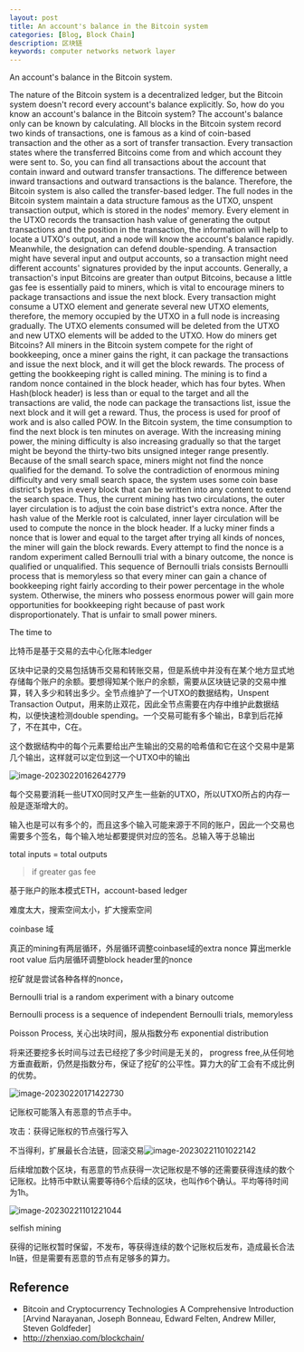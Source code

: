 ```yaml
---
layout: post
title: An account's balance in the Bitcoin system
categories: [Blog, Block Chain]
description: 区块链
keywords: computer networks network layer 
---
```


An account's balance in the Bitcoin system.

The nature of the Bitcoin system is a decentralized ledger, but the Bitcoin system doesn't record every account's balance explicitly. So, how do you know an account's balance in the Bitcoin system? The account's balance only can be known by calculating. All blocks in the Bitcoin system record two kinds of transactions, one is famous as a kind of coin-based transaction and the other as a sort of transfer transaction. Every transaction states where the transferred Bitcoins come from and which account they were sent to. So, you can find all transactions about the account that contain inward and outward transfer transactions. The difference between inward transactions and outward transactions is the balance. Therefore, the Bitcoin system is also called the transfer-based ledger.
The full nodes in the Bitcoin system maintain a data structure famous as the UTXO, unspent transaction output, which is stored in the nodes' memory. Every element in the UTXO records the transaction hash value of generating the output transactions and the position in the transaction, the information will help to locate a UTXO's output, and a node will know the account's balance rapidly. Meanwhile, the designation can defend double-spending. A transaction might have several input and output accounts, so a transaction might need different accounts' signatures provided by the input accounts. Generally, a transaction's input Bitcoins are greater than output Bitcoins, because a little gas fee is essentially paid to miners, which is vital to encourage miners to package transactions and issue the next block. Every transaction might consume a UTXO element and generate several new UTXO elements, therefore, the memory occupied by the UTXO in a full node is increasing gradually. The UTXO elements consumed will be deleted from the UTXO and new UTXO elements will be added to the UTXO.
How do miners get Bitcoins? All miners in the Bitcoin system compete for the right of bookkeeping, once a miner gains the right, it can package the transactions and issue the next block, and it will get the block rewards. The process of getting the bookkeeping right is called mining. The mining is to find a random nonce contained in the block header, which has four bytes. When Hash(block header) is less than or equal to the target and all the transactions are valid, the node can package the transactions list, issue the next block and it will get a reward. Thus, the process is used for proof of work and is also called POW. In the Bitcoin system, the time consumption to find the next block is ten minutes on average. With the increasing mining power, the mining difficulty is also increasing gradually so that the target might be beyond the thirty-two bits unsigned integer range presently. Because of the small search space, miners might not find the nonce qualified for the demand. To solve the contradiction of enormous mining difficulty and very small search space, the system uses some coin base district's bytes in every block that can be written into any content to extend the search space. Thus, the current mining has two circulations, the outer layer circulation is to adjust the coin base district's extra nonce. After the hash value of the Merkle root is calculated, inner layer circulation will be used to compute the nonce in the block header. If a lucky miner finds a nonce that is lower and equal to the target after trying all kinds of nonces, the miner will gain the block rewards. Every attempt to find the nonce is a random experiment called Bernoulli trial with a binary outcome, the nonce is qualified or unqualified. This sequence of Bernoulli trials consists Bernoulli process that is memoryless so that every miner can gain a chance of bookkeeping right fairly according to their power percentage in the whole system. Otherwise, the miners who possess enormous power will gain more opportunities for bookkeeping right because of past work disproportionately. That is unfair to small power miners.

The time to

比特币是基于交易的去中心化账本ledger

区块中记录的交易包括铸币交易和转账交易，但是系统中并没有在某个地方显式地存储每个账户的余额。要想得知某个账户的余额，需要从区块链记录的交易中推算，转入多少和转出多少。全节点维护了一个UTXO的数据结构，Unspent Transaction Output，用来防止双花，因此全节点需要在内存中维护此数据结构，以便快速检测double spending。一个交易可能有多个输出，B拿到后花掉了，不在其中，C在。

这个数据结构中的每个元素要给出产生输出的交易的哈希值和它在这个交易中是第几个输出，这样就可以定位到这一个UTXO中的输出

![image-20230220162642779](https://wendaocsmaster.github.io/images/blog/image-20230220162642779.png)

每个交易要消耗一些UTXO同时又产生一些新的UTXO，所以UTXO所占的内存一般是逐渐增大的。

输入也是可以有多个的，而且这多个输入可能来源于不同的账户，因此一个交易也需要多个签名，每个输入地址都要提供对应的签名。总输入等于总输出

total inputs = total outputs

> if greater gas fee

基于账户的账本模式ETH，account-based ledger

难度太大，搜索空间太小，扩大搜索空间

coinbase 域

真正的mining有两层循环，外层循环调整coinbase域的extra nonce 算出merkle root value 后内层循环调整block header里的nonce

挖矿就是尝试各种各样的nonce，

Bernoulli trial is a random experiment with a binary outcome

Bernoulli process is a sequence of independent Bernoulli trials, memoryless

Poisson Process, 关心出块时间，服从指数分布 exponential distribution

将来还要挖多长时间与过去已经挖了多少时间是无关的， progress free,从任何地方垂直截断，仍然是指数分布，保证了挖矿的公平性。算力大的矿工会有不成比例的优势。

![image-20230220171422730](https://wendaocsmaster.github.io/images/blog/image-20230220171422730.png)

记账权可能落入有恶意的节点手中。 

攻击：获得记账权的节点强行写入

不当得利，扩展最长合法链，回滚交易![image-20230221101022142](https://wendaocsmaster.github.io/images/blog/image-20230221101022142.png)

后续增加数个区块，有恶意的节点获得一次记账权是不够的还需要获得连续的数个记账权。比特币中默认需要等待6个后续的区块，也叫作6个确认。平均等待时间为1h。

![image-20230221101221044](https://wendaocsmaster.github.io/images/blog/image-20230221101221044.png)

selfish mining

获得的记账权暂时保留，不发布，等获得连续的数个记账权后发布，造成最长合法In链，但是需要有恶意的节点有足够多的算力。

## Reference

- Bitcoin and Cryptocurrency Technologies A Comprehensive Introduction [Arvind Narayanan, Joseph Bonneau, Edward Felten, Andrew Miller, Steven Goldfeder]
- http://zhenxiao.com/blockchain/